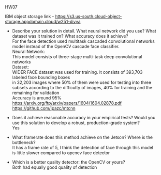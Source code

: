 HW07

IBM object storage link - https://s3.us-south.cloud-object-storage.appdomain.cloud/w251-divya

* Describe your solution in detail. What neural network did you use? What dataset was it trained on? What accuracy does it achieve? \
For the face detection used multitask cascaded convolutional networks model instead of the OpenCV cascade face classifier. \
Neural Network:\
This model consists of  three-stage multi-task deep convolutional networks \
Dataset:\
WIDER FACE dataset was used for training. It consists of 393,703 labeled face bounding boxes \
in 32,203 images where 50% of them were used for testing into three
subsets according to the difficulty of images, 40% for training
and the remaining for validation \
Accuracy is around 95% \
https://arxiv.org/ftp/arxiv/papers/1604/1604.02878.pdf \
https://github.com/ipazc/mtcnn

* Does it achieve reasonable accuracy in your empirical tests? Would you use this solution to develop a robust, production-grade system? \
Yes 

* What framerate does this method achieve on the Jetson? Where is the bottleneck? \
It has a frame rate of 5, I think the detection of face through this model is little slower compared to opencv face detector 

* Which is a better quality detector: the OpenCV or yours? \
Both had equally good quality of detection
